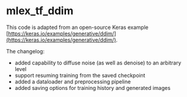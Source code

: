 # mlex_tf_ddim
This code is adapted from an open-source Keras example [https://keras.io/examples/generative/ddim/](https://keras.io/examples/generative/ddim/). 

The changelog:

- added capability to diffuse noise (as well as denoise) to an arbitrary level
- support resuming training from the saved checkpoint 
- added a dataloader and preprocessing pipeline 
- added saving options for training history and generated images
